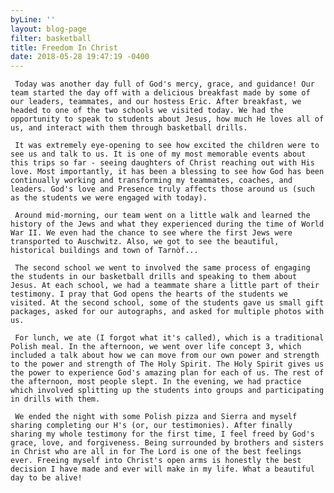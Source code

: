 ```yaml
---
byLine: ''
layout: blog-page
filter: basketball
title: Freedom In Christ
date: 2018-05-28 19:47:19 -0400
---
```

     Today was another day full of God's mercy, grace, and guidance! Our team started the day off with a delicious breakfast made by some of our leaders, teammates, and our hostess Eric. After breakfast, we headed to one of the two schools we visited today. We had the opportunity to speak to students about Jesus, how much He loves all of us, and interact with them through basketball drills.

     It was extremely eye-opening to see how excited the children were to see us and talk to us. It is one of my most memorable events about this trips so far - seeing daughters of Christ reaching out with His love. Most importantly, it has been a blessing to see how God has been continually working and transforming my teammates, coaches, and leaders. God's love and Presence truly affects those around us (such as the students we were engaged with today).

     Around mid-morning, our team went on a little walk and learned the history of the Jews and what they experienced during the time of World War II. We even had the chance to see where the first Jews were transported to Auschwitz. Also, we got to see the beautiful, historical buildings and town of Tarnòf...

     The second school we went to involved the same process of engaging the students in our basketball drills and speaking to them about Jesus. At each school, we had a teammate share a little part of their testimony. I pray that God opens the hearts of the students we visited. At the second school, some of the students gave us small gift packages, asked for our autographs, and asked for multiple photos with us. 

     For lunch, we ate (I forgot what it's called), which is a traditional Polish meal. In the afternoon, we went over life concept 3, which included a talk about how we can move from our own power and strength to the power and strength of The Holy Spirit. The Holy Spirit gives us the power to experience God's amazing plan for each of us. The rest of the afternoon, most people slept. In the evening, we had practice which involved splitting up the students into groups and participating in drills with them. 

     We ended the night with some Polish pizza and Sierra and myself sharing completing our H's (or, our testimonies). After finally sharing my whole testimony for the first time, I feel freed by God's grace, love, and forgiveness. Being surrounded by brothers and sisters in Christ who are all in for The Lord is one of the best feelings ever. Freeing myself into Christ's open arms is honestly the best decision I have made and ever will make in my life. What a beautiful day to be alive!